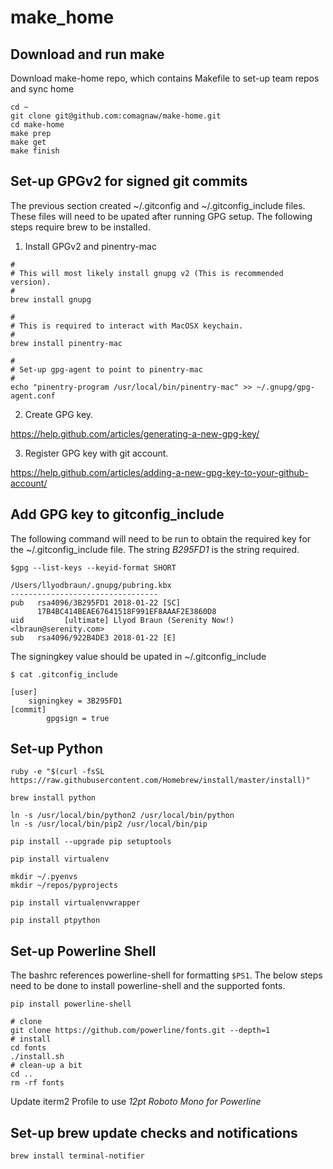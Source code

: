 # make_home

## Download and run make

Download make-home repo, which contains Makefile to set-up team repos and sync home

```
cd ~
git clone git@github.com:comagnaw/make-home.git
cd make-home
make prep
make get
make finish
```

## Set-up GPGv2 for signed git commits

The previous section created ~/.gitconfig and ~/.gitconfig_include files.  These files will need to be upated after running GPG setup.  The following steps require brew to be installed.

1. Install GPGv2 and pinentry-mac
```
#
# This will most likely install gnupg v2 (This is recommended version).
#
brew install gnupg 

#
# This is required to interact with MacOSX keychain.
#
brew install pinentry-mac

#
# Set-up gpg-agent to point to pinentry-mac
#
echo "pinentry-program /usr/local/bin/pinentry-mac" >> ~/.gnupg/gpg-agent.conf
```

2. Create GPG key.

https://help.github.com/articles/generating-a-new-gpg-key/

3. Register GPG key with git account.

https://help.github.com/articles/adding-a-new-gpg-key-to-your-github-account/

## Add GPG key to gitconfig_include

The following command will need to be run to obtain the required key for the ~/.gitconfig_include file.  The string *B295FD1* is the string required.

```
$gpg --list-keys --keyid-format SHORT

/Users/llyodbraun/.gnupg/pubring.kbx
---------------------------------
pub   rsa4096/3B295FD1 2018-01-22 [SC]
      17B4BC414BEAE67641518F991EF8AAAF2E3860D8
uid         [ultimate] Llyod Braun (Serenity Now!) <lbraun@serenity.com>
sub   rsa4096/922B4DE3 2018-01-22 [E]
```

The signingkey value should be upated in ~/.gitconfig_include

```
$ cat .gitconfig_include

[user]
	signingkey = 3B295FD1
[commit]
        gpgsign = true
```

## Set-up Python

```
ruby -e "$(curl -fsSL https://raw.githubusercontent.com/Homebrew/install/master/install)"

brew install python

ln -s /usr/local/bin/python2 /usr/local/bin/python
ln -s /usr/local/bin/pip2 /usr/local/bin/pip

pip install --upgrade pip setuptools

pip install virtualenv

mkdir ~/.pyenvs
mkdir ~/repos/pyprojects

pip install virtualenvwrapper

pip install ptpython
```

## Set-up Powerline Shell
The bashrc references powerline-shell for formatting `$PS1`.  The below steps need to be done to install powerline-shell and the supported fonts.

```
pip install powerline-shell
```

```
# clone
git clone https://github.com/powerline/fonts.git --depth=1
# install
cd fonts
./install.sh
# clean-up a bit
cd ..
rm -rf fonts
```

Update iterm2 Profile to use *12pt Roboto Mono for Powerline*

## Set-up brew update checks and notifications

```
brew install terminal-notifier
```
